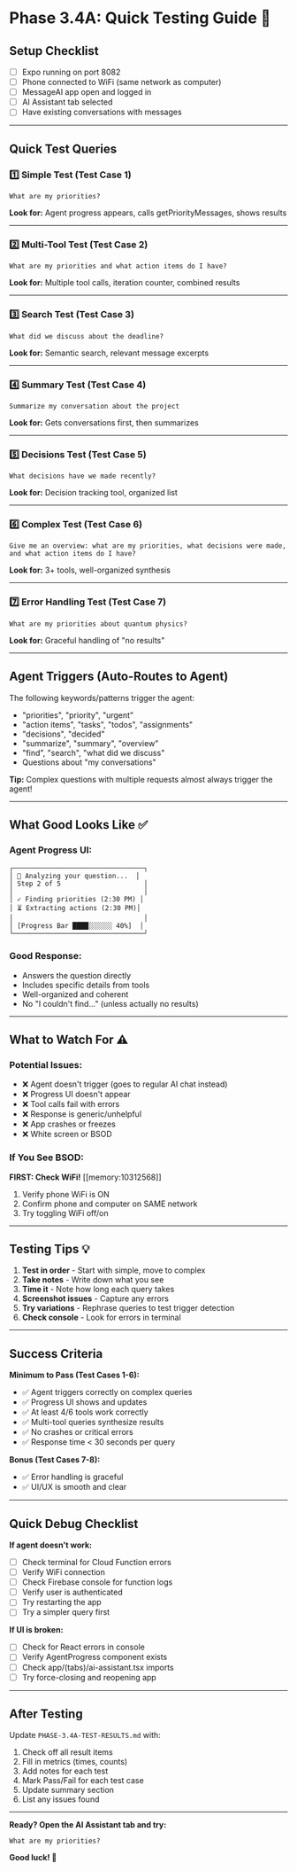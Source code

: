 # Phase 3.4A: Quick Testing Guide 🚀

## Setup Checklist
- [ ] Expo running on port 8082
- [ ] Phone connected to WiFi (same network as computer)
- [ ] MessageAI app open and logged in
- [ ] AI Assistant tab selected
- [ ] Have existing conversations with messages

---

## Quick Test Queries

### 1️⃣ **Simple Test** (Test Case 1)
```
What are my priorities?
```
**Look for:** Agent progress appears, calls getPriorityMessages, shows results

---

### 2️⃣ **Multi-Tool Test** (Test Case 2)
```
What are my priorities and what action items do I have?
```
**Look for:** Multiple tool calls, iteration counter, combined results

---

### 3️⃣ **Search Test** (Test Case 3)
```
What did we discuss about the deadline?
```
**Look for:** Semantic search, relevant message excerpts

---

### 4️⃣ **Summary Test** (Test Case 4)
```
Summarize my conversation about the project
```
**Look for:** Gets conversations first, then summarizes

---

### 5️⃣ **Decisions Test** (Test Case 5)
```
What decisions have we made recently?
```
**Look for:** Decision tracking tool, organized list

---

### 6️⃣ **Complex Test** (Test Case 6)
```
Give me an overview: what are my priorities, what decisions were made, and what action items do I have?
```
**Look for:** 3+ tools, well-organized synthesis

---

### 7️⃣ **Error Handling Test** (Test Case 7)
```
What are my priorities about quantum physics?
```
**Look for:** Graceful handling of "no results"

---

## Agent Triggers (Auto-Routes to Agent)

The following keywords/patterns trigger the agent:
- "priorities", "priority", "urgent"
- "action items", "tasks", "todos", "assignments"
- "decisions", "decided"
- "summarize", "summary", "overview"
- "find", "search", "what did we discuss"
- Questions about "my conversations"

**Tip:** Complex questions with multiple requests almost always trigger the agent!

---

## What Good Looks Like ✅

### Agent Progress UI:
```
┌─────────────────────────────────┐
│ 🤖 Analyzing your question...  │
│ Step 2 of 5                     │
│                                 │
│ ✓ Finding priorities (2:30 PM) │
│ ⏳ Extracting actions (2:30 PM)│
│                                 │
│ [Progress Bar ████░░░░░░ 40%]  │
└─────────────────────────────────┘
```

### Good Response:
- Answers the question directly
- Includes specific details from tools
- Well-organized and coherent
- No "I couldn't find..." (unless actually no results)

---

## What to Watch For ⚠️

### Potential Issues:
- ❌ Agent doesn't trigger (goes to regular AI chat instead)
- ❌ Progress UI doesn't appear
- ❌ Tool calls fail with errors
- ❌ Response is generic/unhelpful
- ❌ App crashes or freezes
- ❌ White screen or BSOD

### If You See BSOD:
**FIRST: Check WiFi!** [[memory:10312568]]
1. Verify phone WiFi is ON
2. Confirm phone and computer on SAME network
3. Try toggling WiFi off/on

---

## Testing Tips 💡

1. **Test in order** - Start with simple, move to complex
2. **Take notes** - Write down what you see
3. **Time it** - Note how long each query takes
4. **Screenshot issues** - Capture any errors
5. **Try variations** - Rephrase queries to test trigger detection
6. **Check console** - Look for errors in terminal

---

## Success Criteria

**Minimum to Pass (Test Cases 1-6):**
- ✅ Agent triggers correctly on complex queries
- ✅ Progress UI shows and updates
- ✅ At least 4/6 tools work correctly
- ✅ Multi-tool queries synthesize results
- ✅ No crashes or critical errors
- ✅ Response time < 30 seconds per query

**Bonus (Test Cases 7-8):**
- ✅ Error handling is graceful
- ✅ UI/UX is smooth and clear

---

## Quick Debug Checklist

**If agent doesn't work:**
- [ ] Check terminal for Cloud Function errors
- [ ] Verify WiFi connection
- [ ] Check Firebase console for function logs
- [ ] Verify user is authenticated
- [ ] Try restarting the app
- [ ] Try a simpler query first

**If UI is broken:**
- [ ] Check for React errors in console
- [ ] Verify AgentProgress component exists
- [ ] Check app/(tabs)/ai-assistant.tsx imports
- [ ] Try force-closing and reopening app

---

## After Testing

Update `PHASE-3.4A-TEST-RESULTS.md` with:
1. Check off all result items
2. Fill in metrics (times, counts)
3. Add notes for each test
4. Mark Pass/Fail for each test case
5. Update summary section
6. List any issues found

---

**Ready? Open the AI Assistant tab and try:** 
```
What are my priorities?
```

**Good luck! 🎉**

